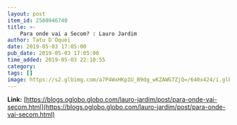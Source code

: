 ```yaml
---
layout: post
item_id: 2580946740
title: >-
    Para onde vai a Secom? : Lauro Jardim
author: Tatu D'Oquei
date: 2019-05-03 17:05:00
pub_date: 2019-05-03 17:05:00
time_added: 2019-05-03 22:10:55
category: 
tags: []
image: https://s2.glbimg.com/a7P4WxHKp1U_B9dg_wKZAWG7ZjQ=/640x424/i.glbimg.com/og/ig/infoglobo1/f/original/2019/04/30/82356957_ri_-_rio_24-04-2019_carlos_bolsonaro_-_sessao_-_o_vereador_carlos_bolsonaro_durante_a.jpg
---
```


**Link:** [https://blogs.oglobo.globo.com/lauro-jardim/post/para-onde-vai-secom.html](https://blogs.oglobo.globo.com/lauro-jardim/post/para-onde-vai-secom.html)

